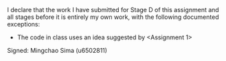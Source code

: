I declare that the work I have submitted for Stage D of this assignment and all stages before it is entirely my own work, with the following documented exceptions:

* The code in class <Viewer> uses an idea suggested by <Assignment 1>

Signed: Mingchao Sima (u6502811)
